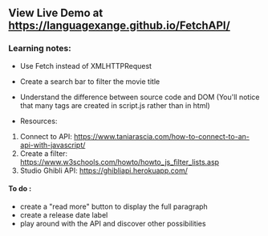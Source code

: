 ## View Live Demo at https://languagexange.github.io/FetchAPI/

### Learning notes: 
- Use Fetch instead of XMLHTTPRequest
- Create a search bar to filter the movie title 
- Understand the difference between source code and DOM
(You'll notice that many tags are created in script.js rather than in html)

- Resources: 
1. Connect to API: https://www.taniarascia.com/how-to-connect-to-an-api-with-javascript/
2. Create a filter: https://www.w3schools.com/howto/howto_js_filter_lists.asp
3. Studio Ghibli API: https://ghibliapi.herokuapp.com/



#### To do :
- create a "read more" button to display the full paragraph
- create a release date label 
- play around with the API and discover other possibilities

